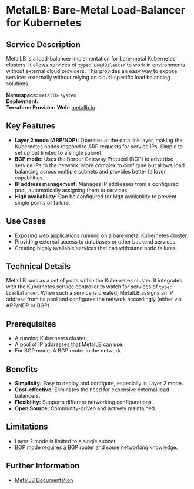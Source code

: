 # MetalLB: Bare-Metal Load-Balancer for Kubernetes


## Service Description


<!--description-start-->
MetalLB is a load-balancer implementation for bare-metal Kubernetes clusters. It allows services of `type: LoadBalancer` to work in environments without external cloud providers. This provides an easy way to expose services externally without relying on cloud-specific load balancing solutions.
<!--description-end-->

<!--header-start-->
**Namespace:** `metallb-system`  
**Deployment:**  
**Terraform Provider:** 
**Web:** [metallb.io](https://metallb.io/)  
<!--header-end-->

## Key Features

*   **Layer 2 mode (ARP/NDP):** Operates at the data link layer, making the Kubernetes nodes respond to ARP requests for service IPs. Simple to set up but limited to a single subnet.
*   **BGP mode:** Uses the Border Gateway Protocol (BGP) to advertise service IPs to the network. More complex to configure but allows load balancing across multiple subnets and provides better failover capabilities.
*   **IP address management:** Manages IP addresses from a configured pool, automatically assigning them to services.
*   **High availability:** Can be configured for high availability to prevent single points of failure.

## Use Cases

*   Exposing web applications running on a bare-metal Kubernetes cluster.
*   Providing external access to databases or other backend services.
*   Creating highly available services that can withstand node failures.

## Technical Details

MetalLB runs as a set of pods within the Kubernetes cluster. It integrates with the Kubernetes service controller to watch for services of `type: LoadBalancer`. When such a service is created, MetalLB assigns an IP address from its pool and configures the network accordingly (either via ARP/NDP or BGP).

## Prerequisites

*   A running Kubernetes cluster.
*   A pool of IP addresses that MetalLB can use.
*   For BGP mode: A BGP router in the network.

## Benefits

*   **Simplicity:** Easy to deploy and configure, especially in Layer 2 mode.
*   **Cost-effective:** Eliminates the need for expensive external load balancers.
*   **Flexibility:** Supports different networking configurations.
*   **Open Source:** Community-driven and actively maintained.

## Limitations

*   Layer 2 mode is limited to a single subnet.
*   BGP mode requires a BGP router and some networking knowledge.

## Further Information

*   [MetalLB Documentation](https://metallb.universe.tf/)